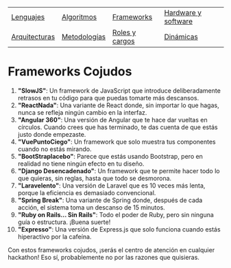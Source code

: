 <div align=center>

|||||
|-|-|-|-|
[Lenguajes](lenguajeProgramacionCojudos.md)|[Algoritmos](algoritmosCojudos.md)|[Frameworks](frameworksCojudos.md)|[Hardware y software](hardwareSoftwareCojudo.md)
|[Arquitecturas](arquitecturasCojudas.md)|[Metodologías](metodologiasCojudas.md)|[Roles y cargos](rolesCojudos.md)|[Dinámicas](dinamicasCojudas.md)|[Actitudes motivacionales](actitudesMotivacionalesCojudas.md)|

</div>

# Frameworks Cojudos

1. **"SlowJS"**: Un framework de JavaScript que introduce deliberadamente retrasos en tu código para que puedas tomarte más descansos.
1. **"ReactNada"**: Una variante de React donde, sin importar lo que hagas, nunca se refleja ningún cambio en la interfaz.
1. **"Angular 360"**: Una versión de Angular que te hace dar vueltas en círculos. Cuando crees que has terminado, te das cuenta de que estás justo donde empezaste.
1. **"VuePuntoCiego"**: Un framework que solo muestra tus componentes cuando no estás mirando.
1. **"BootStraplacebo"**: Parece que estás usando Bootstrap, pero en realidad no tiene ningún efecto en tu diseño.
1. **"Django Desencadenado"**: Un framework que te permite hacer todo lo que quieras, sin reglas, hasta que todo se desmorona.
1. **"Laravelento"**: Una versión de Laravel que es 10 veces más lenta, porque la eficiencia es demasiado convencional.
1. **"Spring Break"**: Una variante de Spring donde, después de cada acción, el sistema toma un descanso de 15 minutos.
1. **"Ruby on Rails... Sin Rails"**: Todo el poder de Ruby, pero sin ninguna guía o estructura. ¡Buena suerte!
1. **"Expresso"**: Una versión de Express.js que solo funciona cuando estás hiperactivo por la cafeína.

Con estos frameworks cojudos, ¡serás el centro de atención en cualquier hackathon! Eso sí, probablemente no por las razones que quisieras.